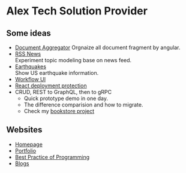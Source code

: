 # Alex Tech Solution Provider

## Some ideas
- [Document Aggregator](https://github.com/ccapeng/doc-angular)
  Orgnaize all document fragment by angular. 
- [RSS News](https://github.com/ccapeng/rss-trendy)  
  Experiment topic modeling base on news feed.
- [Earthquakes](https://github.com/ccapeng/earthquakes)  
  Show US earthquake information.
- [Workflow UI](https://github.com/ccapeng/bpmn-workflow)
- [React deployment protection](https://github.com/ccapeng/bookstore_pro)
- CRUD, REST to GraphQL, then to gRPC
    - Quick prototype demo in one day.
    - The difference comparision and how to migrate.
    - Check my [bookstore project](https://ccapeng.gitbook.io/bookstores)

## Websites
- [Homepage](https://ccapeng.github.io)
- [Portfolio](https://ccapeng.github.io/portfolio)
- [Best Practice of Programming](https://ccapeng.gitbook.io/programming)
- [Blogs](https://ccapeng.blogspot.com)
